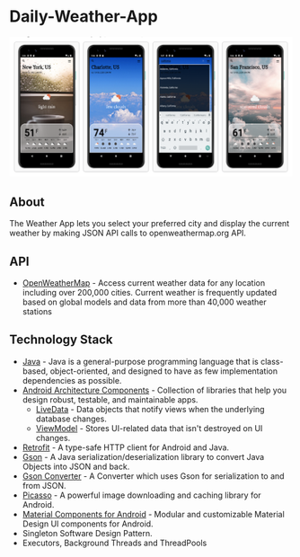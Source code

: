 # Daily-Weather-App


![Screenshot](banner.png)


## About
The Weather App lets you select your preferred city and display the current weather by making JSON API calls to openweathermap.org API.


## API
- [OpenWeatherMap](https://openweathermap.org/api) - Access current weather data for any location including over 200,000 cities. Current weather is frequently updated based on global models and data from more than 40,000 weather stations


## Technology Stack
- [Java](https://www.java.com/en/) - Java is a general-purpose programming language that is class-based, object-oriented, and designed to have as few implementation dependencies as possible.
- [Android Architecture Components](https://developer.android.com/topic/libraries/architecture) - Collection of libraries that help you design robust, testable, and maintainable apps.
  - [LiveData](https://developer.android.com/topic/libraries/architecture/livedata) - Data objects that notify views when the underlying database changes.
  - [ViewModel](https://developer.android.com/topic/libraries/architecture/viewmodel) - Stores UI-related data that isn't destroyed on UI changes. 
- [Retrofit](https://square.github.io/retrofit/) - A type-safe HTTP client for Android and Java.
- [Gson](https://github.com/google/gson) - A Java serialization/deserialization library to convert Java Objects into JSON and back.
- [Gson Converter](https://github.com/square/retrofit/tree/master/retrofit-converters/gson) - A Converter which uses Gson for serialization to and from JSON.
- [Picasso](https://square.github.io/picasso/) - A powerful image downloading and caching library for Android.
- [Material Components for Android](https://github.com/material-components/material-components-android) - Modular and customizable Material Design UI components for Android.
- Singleton Software Design Pattern.
- Executors, Background Threads and ThreadPools
